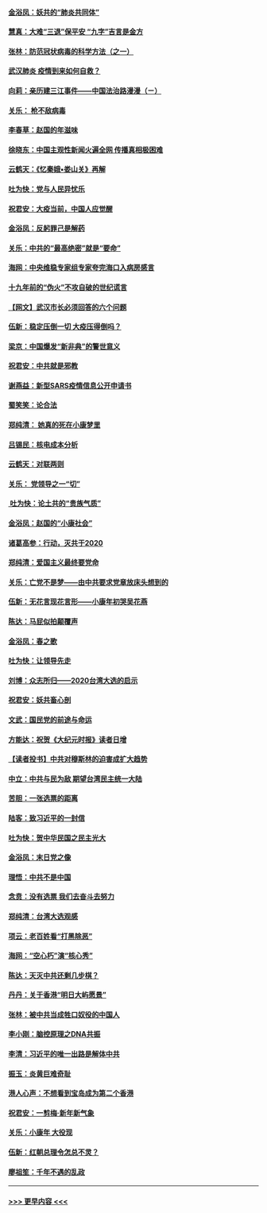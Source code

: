 #### [金浴凤：妖共的“肺炎共同体”](../pages/nsc993/n11829448.md?t=01301111) 
#### [慧真：大难“三退”保平安 “九字”吉言是金方](../pages/nsc993/n11829501.md?t=01301111) 
#### [张林：防范冠状病毒的科学方法（之一）](../pages/nsc993/n11828618.md?t=01301111) 
#### [武汉肺炎 疫情到来如何自救？](../pages/nsc993/n11827632.md?t=01301111) 
#### [向莉：亲历建三江事件——中国法治路漫漫（ㄧ）](../pages/nsc993/n11827190.md?t=01301111) 
#### [关乐： 枪不敌病毒](../pages/nsc993/n11826746.md?t=01301111) 
#### [李春草：赵国的年滋味](../pages/nsc993/n11826321.md?t=01301111) 
#### [徐晓东：中国主观性新闻火遍全网 传播真相极困难](../pages/nsc993/n11826508.md?t=01301111) 
#### [云鹤天：《忆秦娥▪娄山关》再解](../pages/nsc993/n11824682.md?t=01301111) 
#### [吐为快：党与人民异忧乐](../pages/nsc993/n11824660.md?t=01301111) 
#### [祝君安：大疫当前，中国人应觉醒](../pages/nsc993/n11821946.md?t=01301111) 
#### [金浴凤：反躬罪己是解药](../pages/nsc993/n11820280.md?t=01301111) 
#### [关乐：中共的“最高绝密”就是“要命”](../pages/nsc993/n11816946.md?t=01301111) 
#### [海网：中央维稳专家组专家夸完海口入病房感言](../pages/nsc993/n11815138.md?t=01301111) 
#### [十九年前的“伪火”不攻自破的世纪谎言](../pages/nsc993/n11813238.md?t=01301111) 
#### [【网文】武汉市长必须回答的六个问题](../pages/nsc993/n11813848.md?t=01301111) 
#### [伍新：稳定压倒一切 大疫压得倒吗？](../pages/nsc993/n11812634.md?t=01301111) 
#### [梁京：中国爆发“新非典”的警世意义](../pages/nsc993/n11812554.md?t=01301111) 
#### [祝君安：中共就是邪教](../pages/nsc993/n11812431.md?t=01301111) 
#### [谢燕益：新型SARS疫情信息公开申请书](../pages/nsc993/n11808840.md?t=01301111) 
#### [蜀笑笑：论合法](../pages/nsc993/n11808064.md?t=01301111) 
#### [郑纯清： 她真的死在小康梦里](../pages/nsc993/n11806623.md?t=01301111) 
#### [吕锡民：核电成本分析](../pages/nsc993/n11806284.md?t=01301111) 
#### [云鹤天：对联两则](../pages/nsc993/n11805957.md?t=01301111) 
#### [关乐： 党领导之一“切”](../pages/nsc993/n11804505.md?t=01301111) 
#### [ 吐为快：论土共的“贵族气质”](../pages/nsc993/n11804490.md?t=01301111) 
#### [金浴凤：赵国的“小康社会”](../pages/nsc993/n11804452.md?t=01301111) 
#### [诸葛高参：行动，灭共于2020](../pages/nsc993/n11804120.md?t=01301111) 
#### [郑纯清：爱国主义最终要党命](../pages/nsc993/n11802197.md?t=01301111) 
#### [关乐：亡党不是梦——由中共要求党章放床头想到的](../pages/nsc993/n11802156.md?t=01301111) 
#### [伍新：无花言现花言形——小康年初哭吴花燕](../pages/nsc993/n11800044.md?t=01301111) 
#### [陈达：马屁似拍颠覆声](../pages/nsc993/n11800010.md?t=01301111) 
#### [金浴凤：春之歌](../pages/nsc993/n11797687.md?t=01301111) 
#### [吐为快：让领导先走](../pages/nsc993/n11797512.md?t=01301111) 
#### [刘博：众志所归——2020台湾大选的启示](../pages/nsc993/n11796878.md?t=01301111) 
#### [祝君安：妖共畜心剖](../pages/nsc993/n11794273.md?t=01301111) 
#### [文武：国民党的前途与命运](../pages/nsc993/n11794198.md?t=01301111) 
#### [方能达：祝贺《大纪元时报》读者日增](../pages/nsc993/n11793807.md?t=01301111) 
#### [【读者投书】中共对穆斯林的迫害成扩大趋势](../pages/nsc993/n11791371.md?t=01301111) 
#### [中立：中共与民为敌 期望台湾民主统一大陆](../pages/nsc993/n11790392.md?t=01301111) 
#### [苦胆：一张选票的距离](../pages/nsc993/n11788914.md?t=01301111) 
#### [陆客：致习近平的一封信](../pages/nsc993/n11788867.md?t=01301111) 
#### [吐为快：贺中华民国之民主光大](../pages/nsc993/n11788618.md?t=01301111) 
#### [金浴凤：末日党之像](../pages/nsc993/n11787475.md?t=01301111) 
#### [理悟：中共不是中国](../pages/nsc993/n11787463.md?t=01301111) 
#### [念贲：没有选票  我们去奋斗去努力](../pages/nsc993/n11787398.md?t=01301111) 
#### [郑纯清：台湾大选观感](../pages/nsc993/n11786210.md?t=01301111) 
#### [项云：老百姓看“打黑除恶”](../pages/nsc993/n11785398.md?t=01301111) 
#### [海网：“空心朽”演“核心秀”](../pages/nsc993/n11783874.md?t=01301111) 
#### [陈达：天灭中共还剩几步棋？](../pages/nsc993/n11783719.md?t=01301111) 
#### [丹丹：关于香港“明日大屿愿景”](../pages/nsc993/n11783273.md?t=01301111) 
#### [张林：被中共当成牲口奴役的中国人](../pages/nsc993/n11782397.md?t=01301111) 
#### [李小刚：脑控原理之DNA共振](../pages/nsc993/n11780962.md?t=01301111) 
#### [李清：习近平的唯一出路是解体中共](../pages/nsc993/n11780866.md?t=01301111) 
#### [振玉：炎黄巨难奇耻](../pages/nsc993/n11779632.md?t=01301111) 
#### [港人心声：不想看到宝岛成为第二个香港](../pages/nsc993/n11778817.md?t=01301111) 
#### [祝君安：一剪梅‧新年新气象](../pages/nsc993/n11776340.md?t=01301111) 
#### [关乐：小康年 大役现](../pages/nsc993/n11774213.md?t=01301111) 
#### [伍新：红朝总理令怎总不灵？](../pages/nsc993/n11770813.md?t=01301111) 
#### [廖祖笙：千年不遇的乱政](../pages/nsc993/n11770373.md?t=01301111) 

----
#### [ >>> 更早内容 <<< ](../indexes/nsc993-earlier.md)
